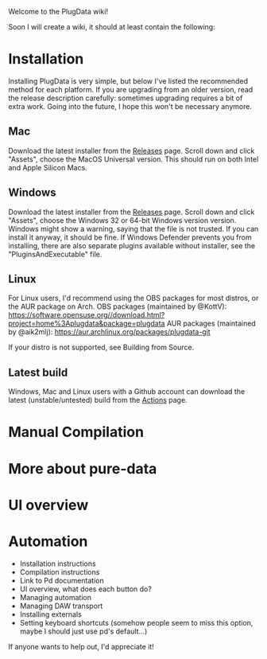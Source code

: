Welcome to the PlugData wiki!

Soon I will create a wiki, it should at least contain the following:

# Installation
Installing PlugData is very simple, but below I've listed the recommended method for each platform. If you are upgrading from an older version, read the release description carefully: sometimes upgrading requires a bit of extra work. Going into the future, I hope this won't be necessary anymore.

## Mac
Download the latest installer from the [Releases](https://github.com/timothyschoen/PlugData/releases/) page. Scroll down and click "Assets", choose the MacOS Universal version. This should run on both Intel and Apple Silicon Macs.

## Windows
Download the latest installer from the [Releases](https://github.com/timothyschoen/PlugData/releases/) page. Scroll down and click "Assets", choose the Windows 32 or 64-bit Windows version version. Windows might show a warning, saying that the file is not trusted. If you can install it anyway, it should be fine. If Windows Defender prevents you from installing, there are also separate plugins available without installer, see the "PluginsAndExecutable" file.

## Linux
For Linux users, I'd recommend using the OBS packages for most distros, or the AUR package on Arch.
OBS packages (maintained by @KottV): https://software.opensuse.org//download.html?project=home%3Aplugdata&package=plugdata
AUR packages (maintained by @aik2mlj): https://aur.archlinux.org/packages/plugdata-git

If your distro is not supported, see Building from Source.


## Latest build
Windows, Mac and Linux users with a Github account can download the latest (unstable/untested) build from the [Actions](https://github.com/timothyschoen/PlugData/actions) page.

# Manual Compilation

# More about pure-data

# UI overview

# Automation


- Installation instructions
- Compilation instructions
- Link to Pd documentation
- UI overview, what does each button do?
- Managing automation
- Managing DAW transport
- Installing externals
- Setting keyboard shortcuts (somehow people seem to miss this option, maybe I should just use pd's default...)

If anyone wants to help out, I'd appreciate it!